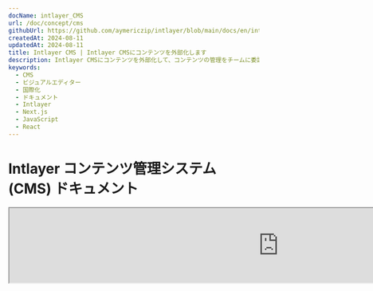 ```yaml
---
docName: intlayer_CMS
url: /doc/concept/cms
githubUrl: https://github.com/aymericzip/intlayer/blob/main/docs/en/intlayer_CMS.md
createdAt: 2024-08-11
updatedAt: 2024-08-11
title: Intlayer CMS | Intlayer CMSにコンテンツを外部化します
description: Intlayer CMSにコンテンツを外部化して、コンテンツの管理をチームに委譲します。
keywords:
  - CMS
  - ビジュアルエディター
  - 国際化
  - ドキュメント
  - Intlayer
  - Next.js
  - JavaScript
  - React
---
```


# Intlayer コンテンツ管理システム (CMS) ドキュメント

<iframe title="Visual Editor + CMS for Your Web App: Intlayer Explained" class="m-auto aspect-[16/9] w-full overflow-hidden rounded-lg border-0" allow="autoplay; gyroscope;" loading="lazy" width="1080" height="auto" src="https://www.youtube.com/embed/UDDTnirwi_4?autoplay=0&amp;origin=http://intlayer.org&amp;controls=0&amp;rel=1"/>

Intlayer CMS は、Intlayer プロジェクトのコンテンツを外部化することを可能にするアプリケーションです。

このために、Intlayer は「遠隔辞書」の概念を導入します。

![Intlayer CMS インターフェース](https://github.com/aymericzip/intlayer/blob/main/docs/assets/CMS.png)

## 遠隔辞書の理解

Intlayer は「ローカル辞書」と「遠隔辞書」を区別します。

- 「ローカル辞書」は、Intlayer プロジェクト内で宣言される辞書です。ボタンやナビゲーションバーの宣言ファイルなどが該当します。この場合、コンテンツを外部化する意味はあまりありません。なぜなら、このコンテンツは頻繁に変更されることが想定されていないからです。

- 「遠隔辞書」は、Intlayer CMS を通じて管理される辞書です。これにより、チームがウェブサイト上で直接コンテンツを管理できるようになり、A/B テスト機能や SEO 自動最適化を使用することも目的としています。

## ビジュアルエディタ vs CMS

[Intlayer Visual](https://github.com/aymericzip/intlayer/blob/main/docs/ja/intlayer_visual_editor.md) エディタは、ローカル辞書のコンテンツをビジュアルエディタで管理するためのツールです。変更が行われると、コンテンツはコードベースに置き換えられます。つまり、アプリケーションが再構築され、新しいコンテンツを表示するためにページがリロードされます。

対照的に、Intlayer CMS は遠隔辞書のコンテンツをビジュアルエディタで管理するためのツールです。変更が行われても、コードベースには影響を与えません。そして、ウェブサイトは自動的に変更されたコンテンツを表示します。

## 統合

パッケージのインストール方法についての詳細は、以下の関連セクションを参照してください。

### Next.js との統合

Next.js との統合については、[セットアップガイド](https://github.com/aymericzip/intlayer/blob/main/docs/ja/intlayer_with_nextjs_15.md)を参照してください。

### Create React App との統合

Create React App との統合については、[セットアップガイド](https://github.com/aymericzip/intlayer/blob/main/docs/ja/intlayer_with_create_react_app.md)を参照してください。

### Vite + React との統合

Vite + React との統合については、[セットアップガイド](https://github.com/aymericzip/intlayer/blob/main/docs/ja/intlayer_with_vite+react.md)を参照してください。

## 設定

Intlayer 設定ファイル内で、CMS 設定をカスタマイズできます。

```typescript fileName="intlayer.config.ts" codeFormat="typescript"
import type { IntlayerConfig } from "intlayer";

const config: IntlayerConfig = {
  // ... 他の設定
  editor: {
    /**
     * 必須
     *
     * アプリケーションの URL。
     * これはビジュアルエディタがターゲットとする URL です。
     */
    applicationURL: process.env.INTLAYER_APPLICATION_URL,

    /**
     * 必須
     *
     * クライアント ID とクライアントシークレットはエディタを有効にするために必要です。
     * これらはコンテンツを編集しているユーザーを識別するために使用されます。
     * Intlayer ダッシュボード - プロジェクト (https://intlayer.org/dashboard/projects) で新しいクライアントを作成することで取得できます。
     * clientId: process.env.INTLAYER_CLIENT_ID,
     * clientSecret: process.env.INTLAYER_CLIENT_SECRET,
     */
    clientId: process.env.INTLAYER_CLIENT_ID,
    clientSecret: process.env.INTLAYER_CLIENT_SECRET,

    /**
     * 任意
     *
     * Intlayer CMS をセルフホストする場合、CMS の URL を設定できます。
     *
     * Intlayer CMS の URL。
     * デフォルトでは https://intlayer.org に設定されています。
     */
    cmsURL: process.env.INTLAYER_CMS_URL,

    /**
     * 任意
     *
     * Intlayer CMS をセルフホストする場合、バックエンドの URL を設定できます。
     *
     * Intlayer CMS の URL。
     * デフォルトでは https://back.intlayer.org に設定されています。
     */
    backendURL: process.env.INTLAYER_BACKEND_URL,
  },
};

export default config;
```

```javascript fileName="intlayer.config.mjs" codeFormat="esm"
/** @type {import('intlayer').IntlayerConfig} */
const config = {
  // ... 他の設定
  editor: {
    /**
     * 必須
     *
     * アプリケーションの URL。
     * これはビジュアルエディタがターゲットとする URL です。
     */
    applicationURL: process.env.INTLAYER_APPLICATION_URL,

    /**
     * 必須
     *
     * クライアント ID とクライアントシークレットはエディタを有効にするために必要です。
     * これらはコンテンツを編集しているユーザーを識別するために使用されます。
     * Intlayer ダッシュボード - プロジェクト (https://intlayer.org/dashboard/projects) で新しいクライアントを作成することで取得できます。
     * clientId: process.env.INTLAYER_CLIENT_ID,
     * clientSecret: process.env.INTLAYER_CLIENT_SECRET,
     */
    clientId: process.env.INTLAYER_CLIENT_ID,
    clientSecret: process.env.INTLAYER_CLIENT_SECRET,

    /**
     * 任意
     *
     * Intlayer CMS をセルフホストする場合、CMS の URL を設定できます。
     *
     * Intlayer CMS の URL。
     * デフォルトでは https://intlayer.org に設定されています。
     */
    cmsURL: process.env.INTLAYER_CMS_URL,

    /**
     * 任意
     *
     * Intlayer CMS をセルフホストする場合、バックエンドの URL を設定できます。
     *
     * Intlayer CMS の URL。
     * デフォルトでは https://back.intlayer.org に設定されています。
     */
    backendURL: process.env.INTLAYER_BACKEND_URL,
  },
};

export default config;
```

```javascript fileName="intlayer.config.cjs" codeFormat="commonjs"
/** @type {import('intlayer').IntlayerConfig} */
const config = {
  // ... 他の設定
  editor: {
    /**
     * 必須
     *
     * アプリケーションの URL。
     * これはビジュアルエディタがターゲットとする URL です。
     */
    applicationURL: process.env.INTLAYER_APPLICATION_URL,

    /**
     * 必須
     *
     * クライアント ID とクライアントシークレットはエディタを有効にするために必要です。
     * これらはコンテンツを編集しているユーザーを識別するために使用されます。
     * Intlayer ダッシュボード - プロジェクト (https://intlayer.org/dashboard/projects) で新しいクライアントを作成することで取得できます。
     * clientId: process.env.INTLAYER_CLIENT_ID,
     * clientSecret: process.env.INTLAYER_CLIENT_SECRET,
     */
    clientId: process.env.INTLAYER_CLIENT_ID,
    clientSecret: process.env.INTLAYER_CLIENT_SECRET,

    /**
     * 任意
     *
     * Intlayer CMS をセルフホストする場合、CMS の URL を設定できます。
     *
     * Intlayer CMS の URL。
     * デフォルトでは https://intlayer.org に設定されています。
     */
    cmsURL: process.env.INTLAYER_CMS_URL,

    /**
     * 任意
     *
     * Intlayer CMS をセルフホストする場合、バックエンドの URL を設定できます。
     *
     * Intlayer CMS の URL。
     * デフォルトでは https://back.intlayer.org に設定されています。
     */
    backendURL: process.env.INTLAYER_BACKEND_URL,
  },
};

module.exports = config;
```

> クライアント ID とクライアントシークレットをお持ちでない場合は、[Intlayer ダッシュボード - プロジェクト](https://intlayer.org/dashboard/projects)で新しいクライアントを作成することで取得できます。

> 利用可能なすべてのパラメータについては、[設定ドキュメント](https://github.com/aymericzip/intlayer/blob/main/docs/ja/configuration.md)を参照してください。

## CMS の使用

### 設定をプッシュする

Intlayer CMS を設定するには、[intlayer CLI](https://github.com/aymericzip/intlayer/tree/main/docs/ja/intlayer_cli.md) コマンドを使用します。

```bash
npx intlayer config push
```

> `intlayer.config.ts` 設定ファイルで環境変数を使用している場合は、`--env` 引数を使用して目的の環境を指定できます。

```bash
npx intlayer config push --env production
```

このコマンドは、設定を Intlayer CMS にアップロードします。

### 辞書をプッシュする

ローカル辞書を遠隔辞書に変換するには、[intlayer CLI](https://github.com/aymericzip/intlayer/tree/main/docs/ja/intlayer_cli.md) コマンドを使用します。

```bash
npx intlayer dictionary push -d my-first-dictionary-key
```

> `intlayer.config.ts` 設定ファイルで環境変数を使用している場合は、`--env` 引数を使用して目的の環境を指定できます。

```bash
npx intlayer dictionary push -d my-first-dictionary-key --env production
```

このコマンドは、初期コンテンツ辞書をアップロードし、非同期フェッチおよび Intlayer プラットフォームを通じた編集が可能になります。

### 辞書を編集する

その後、[Intlayer CMS](https://intlayer.org/dashboard/content) で辞書を確認および管理できるようになります。

## ホットリロード

Intlayer CMS は、変更が検出された場合に辞書をホットリロードすることができます。

ホットリロードがない場合、新しいコンテンツを表示するにはアプリケーションの新しいビルドが必要です。

[`hotReload`](https://intlayer.org/doc/concept/configuration#editor-configuration) 設定を有効にすると、変更が検出された際にアプリケーションは自動的に更新されたコンテンツを置き換えます。

```typescript fileName="intlayer.config.ts" codeFormat="typescript"
import type { IntlayerConfig } from "intlayer";

const config: IntlayerConfig = {
  // ... 他の設定
  editor: {
    // ... 他の設定

    /**
     * ロケール設定が変更された場合にアプリケーションがホットリロードを行うかどうかを示します。
     * 例えば、新しい辞書が追加または更新された場合、アプリケーションはページに表示するコンテンツを更新します。
     *
     * ホットリロードにはサーバーへの継続的な接続が必要なため、`enterprise` プランのクライアントのみ利用可能です。
     *
     * デフォルト: false
     */
    hotReload: true,
  },
};

export default config;
```

```javascript fileName="intlayer.config.mjs" codeFormat="esm"
/** @type {import('intlayer').IntlayerConfig} */
const config = {
  // ... 他の設定
  editor: {
    // ... 他の設定

    /**
     * ロケール設定が変更された場合にアプリケーションがホットリロードを行うかどうかを示します。
     * 例えば、新しい辞書が追加または更新された場合、アプリケーションはページに表示するコンテンツを更新します。
     *
     * ホットリロードにはサーバーへの継続的な接続が必要なため、`enterprise` プランのクライアントのみ利用可能です。
     *
     * デフォルト: false
     */
    hotReload: true,
  },
};

export default config;
```

```javascript fileName="intlayer.config.cjs" codeFormat="commonjs"
/** @type {import('intlayer').IntlayerConfig} */
const config = {
  // ... 他の設定
  editor: {
    // ... 他の設定

    /**
     * ロケール設定が変更された場合にアプリケーションがホットリロードを行うかどうかを示します。
     * 例えば、新しい辞書が追加または更新された場合、アプリケーションはページに表示するコンテンツを更新します。
     *
     * ホットリロードにはサーバーへの継続的な接続が必要なため、`enterprise` プランのクライアントのみ利用可能です。
     *
     * デフォルト: false
     */
    hotReload: true,
  },
};

module.exports = config;
```

ホットリロードは、サーバーサイドとクライアントサイドの両方でコンテンツを置き換えます。

- サーバーサイドでは、アプリケーションプロセスが `.intlayer/dictionaries` ディレクトリへの書き込みアクセス権を持っていることを確認してください。
- クライアントサイドでは、ホットリロードによりページをリロードすることなくブラウザ内でコンテンツをホットリロードできます。ただし、この機能はクライアントコンポーネントでのみ利用可能です。

> ホットリロードには `EventListener` を使用したサーバーへの継続的な接続が必要なため、`enterprise` プランのクライアントのみ利用可能です。

## デバッグ

CMS に問題が発生した場合、以下を確認してください。

- アプリケーションが実行中であること。

- Intlayer 設定ファイルで [`editor`](https://intlayer.org/doc/concept/configuration#editor-configuration) 設定が正しく設定されていること。

  - 必須フィールド:
    - アプリケーション URL がエディタ設定 (`applicationURL`) に設定したものと一致していること。
    - CMS URL

- プロジェクト設定が Intlayer CMS にプッシュされていることを確認してください。

- ビジュアルエディタは iframe を使用してウェブサイトを表示します。ウェブサイトのコンテンツセキュリティポリシー (CSP) が `frame-ancestors` として CMS URL ('https://intlayer.org' がデフォルト) を許可していることを確認してください。エディタコンソールでエラーを確認してください。
